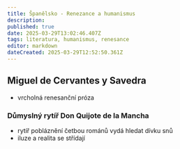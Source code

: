 ```yaml
---
title: Španělsko - Renezance a humanismus
description: 
published: true
date: 2025-03-29T13:02:46.407Z
tags: literatura, humanismus, renesance
editor: markdown
dateCreated: 2025-03-29T12:52:50.361Z
---
```


## Miguel de Cervantes y Savedra
- vrcholná renesanční próza

### Důmyslný rytíř Don Quijote de la Mancha
- rytíř pobláznění četbou románů vydá hledat dívku snů
- iluze a realita se střídají